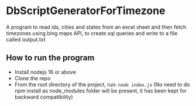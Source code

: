 # DbScriptGeneratorForTimezone
A program to read ids, cities and states from an excel sheet and then fetch timezones using bing maps API, to create sql queries and write to a file called output.txt

## How to run the program
- Install nodejs 16 or above
- Clone the repo
- From the root directory of the project, run: `node index.js`
(No need to do npm install as node_modules folder will be present, it has been kept for backward compatibility)
